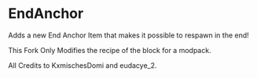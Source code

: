 # EndAnchor
 Adds a new End Anchor Item that makes it possible to respawn in the end!

 This Fork Only Modifies the recipe of the block for a modpack.
 
 All Credits to KxmischesDomi and eudacye_2.
